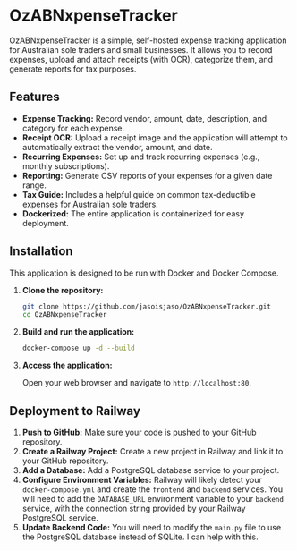 # OzABNxpenseTracker

OzABNxpenseTracker is a simple, self-hosted expense tracking application for Australian sole traders and small businesses. It allows you to record expenses, upload and attach receipts (with OCR), categorize them, and generate reports for tax purposes.

## Features

*   **Expense Tracking:** Record vendor, amount, date, description, and category for each expense.
*   **Receipt OCR:** Upload a receipt image and the application will attempt to automatically extract the vendor, amount, and date.
*   **Recurring Expenses:** Set up and track recurring expenses (e.g., monthly subscriptions).
*   **Reporting:** Generate CSV reports of your expenses for a given date range.
*   **Tax Guide:** Includes a helpful guide on common tax-deductible expenses for Australian sole traders.
*   **Dockerized:** The entire application is containerized for easy deployment.

## Installation

This application is designed to be run with Docker and Docker Compose.

1.  **Clone the repository:**

    ```bash
    git clone https://github.com/jasoisjaso/OzABNxpenseTracker.git
    cd OzABNxpenseTracker
    ```

2.  **Build and run the application:**

    ```bash
    docker-compose up -d --build
    ```

3.  **Access the application:**

    Open your web browser and navigate to `http://localhost:80`.

## Deployment to Railway

1.  **Push to GitHub:** Make sure your code is pushed to your GitHub repository.
2.  **Create a Railway Project:** Create a new project in Railway and link it to your GitHub repository.
3.  **Add a Database:** Add a PostgreSQL database service to your project.
4.  **Configure Environment Variables:** Railway will likely detect your `docker-compose.yml` and create the `frontend` and `backend` services. You will need to add the `DATABASE_URL` environment variable to your `backend` service, with the connection string provided by your Railway PostgreSQL service.
5.  **Update Backend Code:** You will need to modify the `main.py` file to use the PostgreSQL database instead of SQLite. I can help with this.
